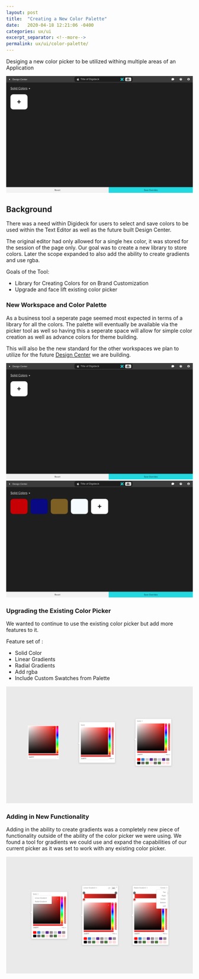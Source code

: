 ```yaml
---
layout: post
title:  "Creating a New Color Palette"
date:   2020-04-18 12:21:06 -0400
categories: ux/ui
excerpt_separator: <!--more-->
permalink: ux/ui/color-palette/
---
```


<div class="excerpt-pre-post">
  <p>Desiging a new color picker to be utilized withing multiple areas of an Application</p>
  <img src="/assets/images/color-palette-1.png" alt="Image of Digideck's Color Palette">
</div>

<!--more-->

<h2>Background</h2>

There was a need within Digideck for users to select and save colors to be used within the Text Editor as well as the future built Design Center.

The original editor had only allowed for a single hex color, it was stored for the session of the page only. Our goal was to create a new library to store colors. Later the scope expanded to also add the ability to create gradients and use rgba. 

Goals of the Tool:

<ul>
<li>Library for Creating Colors for on Brand Customization</li>
<li>Upgrade and face lift existing color picker</li>
</ul>

<div class="spacer-line"></div>

<h3>New Workspace and Color Palette</h3>

As a business tool a seperate page seemed most expected in terms of a library for all the colors. The palette will eventually be available via the picker tool as well so having this a seperate space will allow for simple color creation as well as advance colors for theme building. 

This will also be the new standard for the other workspaces we plan to utilize for the future <a href="tonybrueske.com/ux/ui/design-center/">Design Center</a> we are building. 

<img src="/assets/images/color-palette-1.png" alt="Image of Digideck's Color Palette">
<img src="/assets/images/color-palette-2.png" alt="Image of Digideck's Color Palette with Colors">

<div class="spacer"></div>

<h3>Upgrading the Existing Color Picker</h3>

We wanted to continue to use the existing color picker but add more features to it. 

Feature set of :

<ul>
<li>Solid Color</li>
<li>Linear Gradients</li>
<li>Radial Gradients</li>
<li>Add rgba</li>
<li>Include Custom Swatches from Palette</li>
</ul>

<img src="/assets/images/color-palette-3.png" alt="Upgrading the Existing Color Picker">

<div class="spacer"></div>

<h3>Adding in New Functionality</h3>

Adding in the ability to create gradients was a completely new piece of functionality outside of the ability of the color picker we were using. We found a tool for gradients we could use and expand the capabilities of our current picker as it was set to work with any existing color picker.

<img src="/assets/images/color-palette-4.png" alt="Gradient Color Pickers">